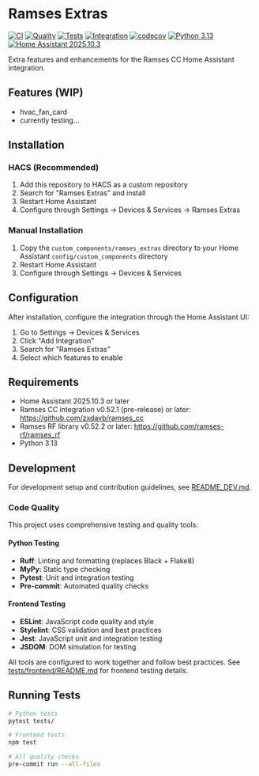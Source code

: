 # Ramses Extras

[![CI](https://github.com/willem/ramses_extras/actions/workflows/ci.yml/badge.svg)](https://github.com/willem/ramses_extras/actions/workflows/ci.yml)
[![Quality](https://github.com/willem/ramses_extras/actions/workflows/quality.yml/badge.svg)](https://github.com/willem/ramses_extras/actions/workflows/quality.yml)
[![Tests](https://github.com/willem/ramses_extras/actions/workflows/test.yml/badge.svg)](https://github.com/willem/ramses_extras/actions/workflows/test.yml)
[![Integration](https://github.com/willem/ramses_extras/actions/workflows/integration.yml/badge.svg)](https://github.com/willem/ramses_extras/actions/workflows/integration.yml)
[![codecov](https://codecov.io/gh/willem/ramses_extras/branch/main/graph/badge.svg)](https://codecov.io/gh/willem/ramses_extras)
[![Python 3.13](https://img.shields.io/badge/python-3.13-blue.svg)](https://python.org)
[![Home Assistant 2025.10.3](https://img.shields.io/badge/home%20assistant-2025.10.3-green.svg)](https://home-assistant.io)

Extra features and enhancements for the Ramses CC Home Assistant integration.

## Features (WIP)

- hvac_fan_card
- currently testing...

## Installation

### HACS (Recommended)

1. Add this repository to HACS as a custom repository
2. Search for "Ramses Extras" and install
3. Restart Home Assistant
4. Configure through Settings → Devices & Services → Ramses Extras

### Manual Installation

1. Copy the `custom_components/ramses_extras` directory to your Home Assistant `config/custom_components` directory
2. Restart Home Assistant
3. Configure through Settings → Devices & Services

## Configuration

After installation, configure the integration through the Home Assistant UI:

1. Go to Settings → Devices & Services
2. Click "Add Integration"
3. Search for "Ramses Extras"
4. Select which features to enable

## Requirements

- Home Assistant 2025.10.3 or later
- Ramses CC integration v0.52.1 (pre-release) or later: https://github.com/zxdavb/ramses_cc
- Ramses RF library v0.52.2 or later: https://github.com/ramses-rf/ramses_rf
- Python 3.13

## Development

For development setup and contribution guidelines, see [README_DEV.md](README_DEV.md).

### Code Quality

This project uses comprehensive testing and quality tools:

#### Python Testing
- **Ruff**: Linting and formatting (replaces Black + Flake8)
- **MyPy**: Static type checking
- **Pytest**: Unit and integration testing
- **Pre-commit**: Automated quality checks

#### Frontend Testing
- **ESLint**: JavaScript code quality and style
- **Stylelint**: CSS validation and best practices
- **Jest**: JavaScript unit and integration testing
- **JSDOM**: DOM simulation for testing

All tools are configured to work together and follow best practices. See [tests/frontend/README.md](tests/frontend/README.md) for frontend testing details.

## Running Tests

```bash
# Python tests
pytest tests/

# Frontend tests
npm test

# All quality checks
pre-commit run --all-files
```
